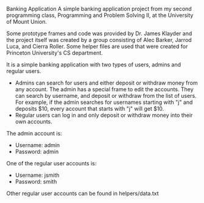 Banking Application
A simple banking application project from my second programming class, Programming and Problem Solving II, at the University of Mount Union.

Some prototype frames and code was provided by Dr. James Klayder and the project itself was created by a group consisting of Alec Barker, Jarrod Luca, and Cierra Roller. Some helper files are used that were created for Princeton University's CS department.

It is a simple banking application with two types of users, admins and regular users.
- Admins can search for users and either deposit or withdraw money from any account. The admin has a special frame to edit the accounts. They can search by username, and deposit or withdraw from the list of users. For example, if the admin searches for usernames starting with "j" and deposits $10, every account that starts with "j" will get $10.
- Regular users can log in and only deposit or withdraw money into their own accounts.

The admin account is:
- Username: admin
- Password: admin

One of the regular user accounts is:
- Username: jsmith
- Password: smith

Other regular user accounts can be found in helpers/data.txt
